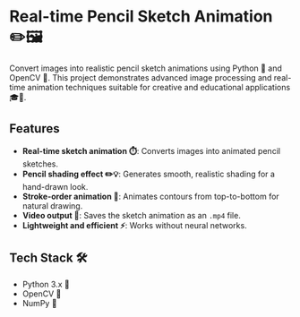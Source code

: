 # Real-time Pencil Sketch Animation ✏️🖼️

Convert images into realistic pencil sketch animations using Python 🐍 and OpenCV 📸. This project demonstrates advanced image processing and real-time animation techniques suitable for creative and educational applications 🎓🎨.

## Features

- **Real-time sketch animation ⏱️**: Converts images into animated pencil sketches.
- **Pencil shading effect ✏️💡**: Generates smooth, realistic shading for a hand-drawn look.
- **Stroke-order animation 🔽**: Animates contours from top-to-bottom for natural drawing.
- **Video output 🎥**: Saves the sketch animation as an `.mp4` file.
- **Lightweight and efficient ⚡**: Works without neural networks.

## Tech Stack 🛠️

- Python 3.x 🐍
- OpenCV 📸
- NumPy 🔢

